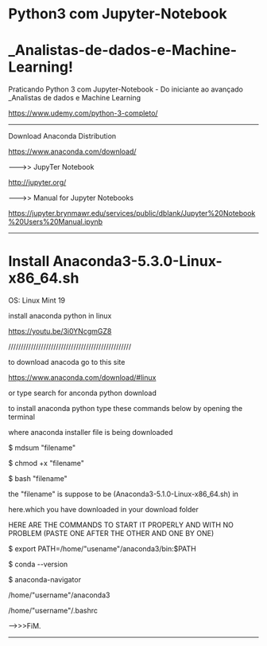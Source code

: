 

# Python3 com Jupyter-Notebook 
# _Analistas-de-dados-e-Machine-Learning!

Praticando Python 3 com Jupyter-Notebook - Do iniciante ao avançado _Analistas de dados e Machine Learning

https://www.udemy.com/python-3-completo/
_________________________________________________________________________________________________________


Download Anaconda Distribution

https://www.anaconda.com/download/

--->> JupyTer Notebook

http://jupyter.org/

--->> Manual for Jupyter Notebooks

https://jupyter.brynmawr.edu/services/public/dblank/Jupyter%20Notebook%20Users%20Manual.ipynb
_________________________________________________________________________________________________________


# Install Anaconda3-5.3.0-Linux-x86_64.sh

OS: Linux Mint 19 

install anaconda python in linux

https://youtu.be/3i0YNcgmGZ8

/////////////////////////////////////////////////

to download anacoda go to this site 

https://www.anaconda.com/download/#linux


 or  type search for anconda python download

to install anaconda python type these commands below by opening the terminal 

where anaconda installer file is being downloaded


$  mdsum "filename"    

$  chmod +x "filename"

$  bash "filename"


the "filename" is suppose to be (Anaconda3-5.1.0-Linux-x86_64.sh)   in

 here.which you have downloaded in your download folder


HERE ARE THE COMMANDS TO START IT PROPERLY AND WITH NO PROBLEM (PASTE ONE AFTER THE OTHER AND ONE BY ONE) 


$ export PATH=/home/"usename"/anaconda3/bin:$PATH 

$ conda --version

$  anaconda-navigator


/home/"username"/anaconda3

 /home/"username"/.bashrc

-->>>FiM.
_________________________________________________________________________________________________________
